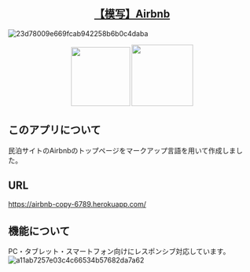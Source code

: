 <h2 align="center"><a href="https://airbnb-copy-6789.herokuapp.com/">【模写】Airbnb</a></h2>

![23d78009e669fcab942258b6b0c4daba](https://user-images.githubusercontent.com/57389471/77998725-8009a780-736c-11ea-8f92-09b0d46c538d.gif)


<p align="center">
  <a href="#"><img src="https://user-images.githubusercontent.com/57389471/77995441-c0662700-7366-11ea-87aa-19152a8ffb22.jpg" height="120px;" /></a>
  <a href="#"><img src="https://user-images.githubusercontent.com/57389471/77995418-b8a68280-7366-11ea-9c68-15faa7874990.jpg" height="125px;" /></a>
</p>

## このアプリについて
民泊サイトのAirbnbのトップページをマークアップ言語を用いて作成しました。

## URL
https://airbnb-copy-6789.herokuapp.com/

## 機能について
PC・タブレット・スマートフォン向けにレスポンシブ対応しています。
![a11ab7257e03c4c66534b57682da7a62](https://user-images.githubusercontent.com/57389471/77999765-2f934980-736e-11ea-882b-fba42c6532cb.gif)





